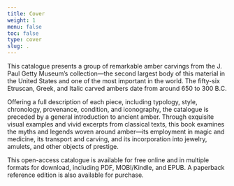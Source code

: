```yaml
---
title: Cover
weight: 1
menu: false
toc: false
type: cover
slug: .
---
```


This catalogue presents a group of remarkable amber carvings from the J. Paul Getty Museum’s collection—the second largest body of this material in the United States and one of the most important in the world. The fifty-six Etruscan, Greek, and Italic carved ambers date from around 650 to 300 B.C. 

Offering a full description of each piece, including typology, style, chronology, provenance, condition, and iconography, the catalogue is preceded by a general introduction to ancient amber. Through exquisite visual examples and vivid excerpts from classical texts, this book examines the myths and legends woven around amber—its employment in magic and medicine, its transport and carving, and its incorporation into jewelry, amulets, and other objects of prestige. 

This open-access catalogue is available for free online and in multiple formats for download, including PDF, MOBI/Kindle, and EPUB. A paperback reference edition is also available for purchase. 
